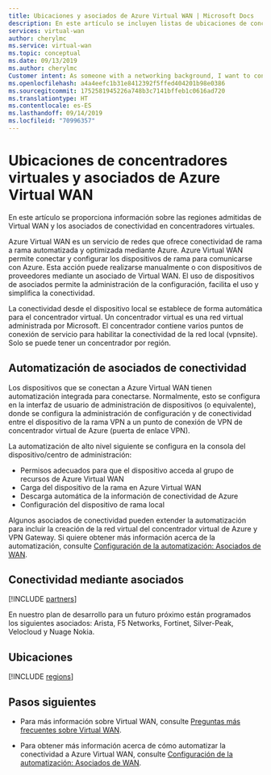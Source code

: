 ```yaml
---
title: Ubicaciones y asociados de Azure Virtual WAN | Microsoft Docs
description: En este artículo se incluyen listas de ubicaciones de concentradores y de asociados de Azure Virtual WAN.
services: virtual-wan
author: cherylmc
ms.service: virtual-wan
ms.topic: conceptual
ms.date: 09/13/2019
ms.author: cherylmc
Customer intent: As someone with a networking background, I want to connect find a Virtual WAN partner
ms.openlocfilehash: a4a4eefc1b31e8412392f5ffed404201b98e0386
ms.sourcegitcommit: 1752581945226a748b3c7141bffeb1c0616ad720
ms.translationtype: HT
ms.contentlocale: es-ES
ms.lasthandoff: 09/14/2019
ms.locfileid: "70996357"
---
```

# <a name="virtual-wan-partners-and-virtual-hub-locations"></a>Ubicaciones de concentradores virtuales y asociados de Azure Virtual WAN

En este artículo se proporciona información sobre las regiones admitidas de Virtual WAN y los asociados de conectividad en concentradores virtuales.

Azure Virtual WAN es un servicio de redes que ofrece conectividad de rama a rama automatizada y optimizada mediante Azure. Azure Virtual WAN permite conectar y configurar los dispositivos de rama para comunicarse con Azure. Esta acción puede realizarse manualmente o con dispositivos de proveedores mediante un asociado de Virtual WAN. El uso de dispositivos de asociados permite la administración de la configuración, facilita el uso y simplifica la conectividad.

La conectividad desde el dispositivo local se establece de forma automática para el concentrador virtual. Un concentrador virtual es una red virtual administrada por Microsoft. El concentrador contiene varios puntos de conexión de servicio para habilitar la conectividad de la red local (vpnsite). Solo se puede tener un concentrador por región.

## <a name="automation"></a>Automatización de asociados de conectividad

Los dispositivos que se conectan a Azure Virtual WAN tienen automatización integrada para conectarse. Normalmente, esto se configura en la interfaz de usuario de administración de dispositivos (o equivalente), donde se configura la administración de configuración y de conectividad entre el dispositivo de la rama VPN a un punto de conexión de VPN de concentrador virtual de Azure (puerta de enlace VPN).

La automatización de alto nivel siguiente se configura en la consola del dispositivo/centro de administración:

* Permisos adecuados para que el dispositivo acceda al grupo de recursos de Azure Virtual WAN
* Carga del dispositivo de la rama en Azure Virtual WAN
* Descarga automática de la información de conectividad de Azure
* Configuración del dispositivo de rama local 

Algunos asociados de conectividad pueden extender la automatización para incluir la creación de la red virtual del concentrador virtual de Azure y VPN Gateway. Si quiere obtener más información acerca de la automatización, consulte [Configuración de la automatización: Asociados de WAN](virtual-wan-configure-automation-providers.md).

## <a name="partners"></a>Conectividad mediante asociados

[!INCLUDE [partners](../../includes/virtual-wan-partners-include.md)]

En nuestro plan de desarrollo para un futuro próximo están programados los siguientes asociados: Arista, F5 Networks, Fortinet, Silver-Peak, Velocloud y Nuage Nokia.

## <a name="locations"></a>Ubicaciones

[!INCLUDE [regions](../../includes/virtual-wan-regions-include.md)]

## <a name="next-steps"></a>Pasos siguientes

* Para más información sobre Virtual WAN, consulte [Preguntas más frecuentes sobre Virtual WAN](virtual-wan-faq.md).

* Para obtener más información acerca de cómo automatizar la conectividad a Azure Virtual WAN, consulte [Configuración de la automatización: Asociados de WAN](virtual-wan-configure-automation-providers.md).
